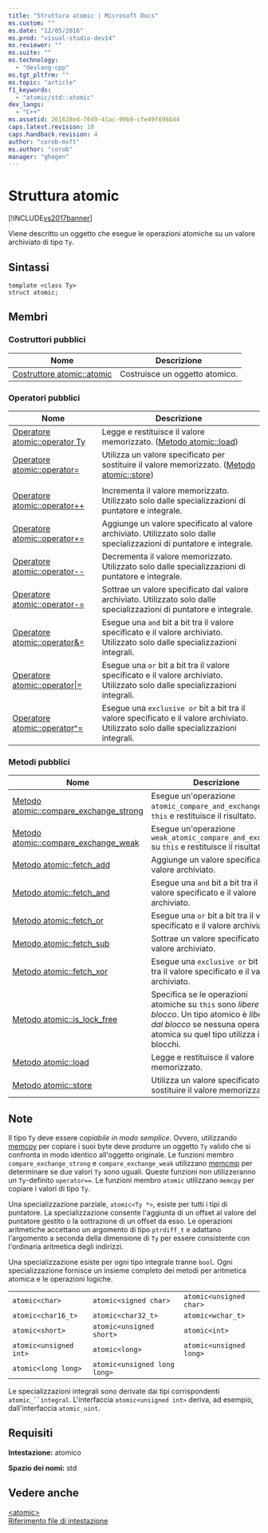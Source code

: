 ```yaml
---
title: "Struttura atomic | Microsoft Docs"
ms.custom: ""
ms.date: "12/05/2016"
ms.prod: "visual-studio-dev14"
ms.reviewer: ""
ms.suite: ""
ms.technology: 
  - "devlang-cpp"
ms.tgt_pltfrm: ""
ms.topic: "article"
f1_keywords: 
  - "atomic/std::atomic"
dev_langs: 
  - "C++"
ms.assetid: 261628ed-7049-41ac-99b9-cfe49f696b44
caps.latest.revision: 10
caps.handback.revision: 4
author: "corob-msft"
ms.author: "corob"
manager: "ghogen"
---
```

# Struttura atomic
[!INCLUDE[vs2017banner](../assembler/inline/includes/vs2017banner.md)]

Viene descritto un oggetto che esegue le operazioni atomiche su un valore archiviato di tipo `Ty`.  
  
## Sintassi  
  
```  
template <class Ty>  
struct atomic;  
```  
  
## Membri  
  
### Costruttori pubblici  
  
|Nome|Descrizione|  
|----------|-----------------|  
|[Costruttore atomic::atomic](../Topic/atomic::atomic%20Constructor.md)|Costruisce un oggetto atomico.|  
  
### Operatori pubblici  
  
|Nome|Descrizione|  
|----------|-----------------|  
|[Operatore atomic::operator Ty](../Topic/atomic::operator%20Ty%20Operator.md)|Legge e restituisce il valore memorizzato. \([Metodo atomic::load](../Topic/atomic::load%20Method.md)\)|  
|[Operatore atomic::operator\=](../Topic/atomic::operator=%20Operator.md)|Utilizza un valore specificato per sostituire il valore memorizzato. \([Metodo atomic::store](../Topic/atomic::store%20Method.md)\)|  
|||  
|[Operatore atomic::operator\+\+](../Topic/atomic::operator++%20Operator.md)|Incrementa il valore memorizzato.  Utilizzato solo dalle specializzazioni di puntatore e integrale.|  
|[Operatore atomic::operator\+\=](../Topic/atomic::operator+=%20Operator.md)|Aggiunge un valore specificato al valore archiviato.  Utilizzato solo dalle specializzazioni di puntatore e integrale.|  
|[Operatore atomic::operator\-\-](../Topic/atomic::operator--%20Operator.md)|Decrementa il valore memorizzato.  Utilizzato solo dalle specializzazioni di puntatore e integrale.|  
|[Operatore atomic::operator\-\=](../Topic/atomic::operator-=%20Operator.md)|Sottrae un valore specificato dal valore archiviato.  Utilizzato solo dalle specializzazioni di puntatore e integrale.|  
|[Operatore atomic::operator&\=](../Topic/atomic::operator&=%20Operator.md)|Esegue una `and` bit a bit tra il valore specificato e il valore archiviato.  Utilizzato solo dalle specializzazioni integrali.|  
|[Operatore atomic::operator&#124;\=](../Topic/atomic::operator%7C=%20Operator.md)|Esegue una `or` bit a bit tra il valore specificato e il valore archiviato.  Utilizzato solo dalle specializzazioni integrali.|  
|[Operatore atomic::operator^\=](../Topic/atomic::operator%5E=%20Operator.md)|Esegue una `exclusive or` bit a bit tra il valore specificato e il valore archiviato.  Utilizzato solo dalle specializzazioni integrali.|  
  
### Metodi pubblici  
  
|Nome|Descrizione|  
|----------|-----------------|  
|[Metodo atomic::compare\_exchange\_strong](../Topic/atomic::compare_exchange_strong%20Method.md)|Esegue un'operazione `atomic_compare_and_exchange` su `this` e restituisce il risultato.|  
|[Metodo atomic::compare\_exchange\_weak](../Topic/atomic::compare_exchange_weak%20Method.md)|Esegue un'operazione `weak_atomic_compare_and_exchange` su `this` e restituisce il risultato.|  
|[Metodo atomic::fetch\_add](../Topic/atomic::fetch_add%20Method.md)|Aggiunge un valore specificato al valore archiviato.|  
|[Metodo atomic::fetch\_and](../Topic/atomic::fetch_and%20Method.md)|Esegue una `and` bit a bit tra il valore specificato e il valore archiviato.|  
|[Metodo atomic::fetch\_or](../Topic/atomic::fetch_or%20Method.md)|Esegue una `or` bit a bit tra il valore specificato e il valore archiviato.|  
|[Metodo atomic::fetch\_sub](../Topic/atomic::fetch_sub%20Method.md)|Sottrae un valore specificato dal valore archiviato.|  
|[Metodo atomic::fetch\_xor](../Topic/atomic::fetch_xor%20Method.md)|Esegue una `exclusive or` bit a bit tra il valore specificato e il valore archiviato.|  
|[Metodo atomic::is\_lock\_free](../Topic/atomic::is_lock_free%20Method.md)|Specifica se le operazioni atomiche su `this` sono *libere dal blocco*.  Un tipo atomico è *libero dal blocco* se nessuna operazione atomica su quel tipo utilizza i blocchi.|  
|[Metodo atomic::load](../Topic/atomic::load%20Method.md)|Legge e restituisce il valore memorizzato.|  
|[Metodo atomic::store](../Topic/atomic::store%20Method.md)|Utilizza un valore specificato per sostituire il valore memorizzato.|  
  
## Note  
 Il tipo `Ty` deve essere *copiabile in modo semplice*.  Ovvero, utilizzando [memcpy](../c-runtime-library/reference/memcpy-wmemcpy.md) per copiare i suoi byte deve produrre un oggetto `Ty` valido che si confronta in modo identico all'oggetto originale.  Le funzioni membro `compare_exchange_strong` e `compare_exchange_weak` utilizzano [memcmp](../c-runtime-library/reference/memcmp-wmemcmp.md) per determinare se due valori `Ty` sono uguali.  Queste funzioni non utilizzeranno un `Ty`\-definito `operator==`.  Le funzioni membro `atomic` utilizzano `memcpy` per copiare i valori di tipo `Ty`.  
  
 Una specializzazione parziale, `atomic<Ty *>`, esiste per tutti i tipi di puntatore.  La specializzazione consente l'aggiunta di un offset al valore del puntatore gestito o la sottrazione di un offset da esso.  Le operazioni aritmetiche accettano un argomento di tipo `ptrdiff_t` e adattano l'argomento a seconda della dimensione di `Ty` per essere consistente con l'ordinaria aritmetica degli indirizzi.  
  
 Una specializzazione esiste per ogni tipo integrale tranne `bool`.  Ogni specializzazione fornisce un insieme completo dei metodi per aritmetica atomica e le operazioni logiche.  
  
||||  
|-|-|-|  
|`atomic<char>`|`atomic<signed char>`|`atomic<unsigned char>`|  
|`atomic<char16_t>`|`atomic<char32_t>`|`atomic<wchar_t>`|  
|`atomic<short>`|`atomic<unsigned short>`|`atomic<int>`|  
|`atomic<unsigned int>`|`atomic<long>`|`atomic<unsigned long>`|  
|`atomic<long long>`|`atomic<unsigned long long>`|  
  
 Le specializzazioni integrali sono derivate dai tipi corrispondenti `atomic_``integral`.  L'interfaccia `atomic<unsigned int>` deriva, ad esempio, dall'interfaccia `atomic_uint`.  
  
## Requisiti  
 **Intestazione:** atomico  
  
 **Spazio dei nomi:** std  
  
## Vedere anche  
 [\<atomic\>](../standard-library/atomic.md)   
 [Riferimento file di intestazione](../standard-library/cpp-standard-library-header-files.md)